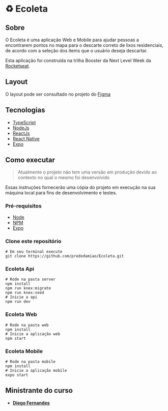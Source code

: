 # ♻️ Ecoleta


## Sobre

O Ecoleta é uma aplicação Web e Mobile para ajudar pessoas a encontrarem pontos no mapa para o descarte correto de lixos residenciais, de acordo com a seleção dos items que o usuário deseja descartar.

Esta aplicação foi construída na trilha Booster da Next Level Week da [Rocketseat](https://rocketseat.com.br/).


## Layout

O layout pode ser consultado no projeto do [Figma](https://www.figma.com/file/1SxgOMojOB2zYT0Mdk28lB/Ecoleta?node-id=0%3A1)


## Tecnologias

* [TypeScript](https://www.typescriptlang.org/)
* [NodeJs](https://nodejs.org/en/docs/)
* [ReactJs](https://reactjs.org/) 
* [React Native](https://reactnative.dev/) 
* [Expo](https://nodejs.org/en/docs/)


## Como executar

>Atualmente o projeto não tem uma versão em produção devido ao contexto no qual o mesmo foi desenvolvido

Essas instruções fornecerão uma cópia do projeto em execução na sua máquina local para fins de desenvolvimento e testes.

### Pré-requisitos

* [Node](https://nodejs.org/)
* [NPM](https://www.npmjs.com/)
* [Expo](https://expo.io/)


### Clone este repositório
```
# Em seu terminal execute
git clone https://github.com/predodamiao/Ecoleta.git

```
### Ecoleta Api
```
# Rode na pasta server
npm install
npm run knex:migrate
npm run knex:seed
# Inicie a api
npm run dev
```
### Ecoleta Web
```
# Rode na pasta web
npm install
# Inicie a aplicação web
npm start
```

### Ecoleta Mobile
```
# Rode na pasta mobile
npm install
# Inicie a aplicação mobile
expo start
```


## Ministrante do curso

* **[Diego Fernandes](https://github.com/diego3g)**